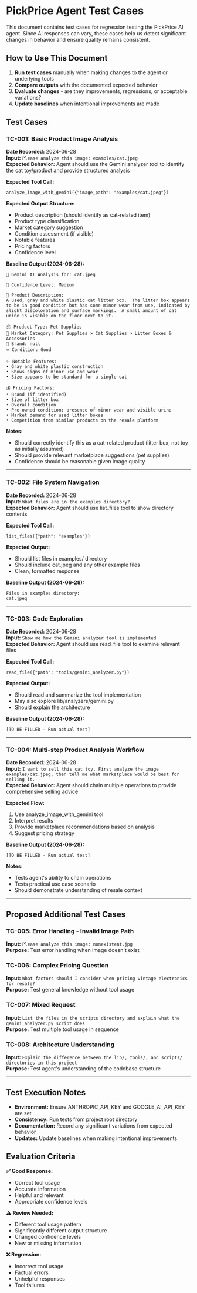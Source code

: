 # PickPrice Agent Test Cases

This document contains test cases for regression testing the PickPrice AI agent. Since AI responses can vary, these cases help us detect significant changes in behavior and ensure quality remains consistent.

## How to Use This Document

1. **Run test cases** manually when making changes to the agent or underlying tools
2. **Compare outputs** with the documented expected behavior
3. **Evaluate changes** - are they improvements, regressions, or acceptable variations?
4. **Update baselines** when intentional improvements are made

## Test Cases

### TC-001: Basic Product Image Analysis

**Date Recorded:** 2024-06-28  
**Input:** `Please analyze this image: examples/cat.jpeg`  
**Expected Behavior:** Agent should use the Gemini analyzer tool to identify the cat toy/product and provide structured analysis

**Expected Tool Call:**
```
analyze_image_with_gemini({"image_path": "examples/cat.jpeg"})
```

**Expected Output Structure:**
- Product description (should identify as cat-related item)
- Product type classification
- Market category suggestion
- Condition assessment (if visible)
- Notable features
- Pricing factors
- Confidence level

**Baseline Output (2024-06-28):**
```
🤖 Gemini AI Analysis for: cat.jpeg

🎯 Confidence Level: Medium

📝 Product Description:
A used, gray and white plastic cat litter box.  The litter box appears to be in good condition but has some minor wear from use, indicated by slight discoloration and surface markings.  A small amount of cat urine is visible on the floor next to it.

📦 Product Type: Pet Supplies
🏪 Market Category: Pet Supplies > Cat Supplies > Litter Boxes & Accessories
🏢 Brand: null
⭐ Condition: Good

✨ Notable Features:
• Gray and white plastic construction
• Shows signs of minor use and wear
• Size appears to be standard for a single cat

💰 Pricing Factors:
• Brand (if identified)
• Size of litter box
• Overall condition
• Pre-owned condition: presence of minor wear and visible urine
• Market demand for used litter boxes
• Competition from similar products on the resale platform
```

**Notes:**
- Should correctly identify this as a cat-related product (litter box, not toy as initially assumed)
- Should provide relevant marketplace suggestions (pet supplies)
- Confidence should be reasonable given image quality

---

### TC-002: File System Navigation

**Date Recorded:** 2024-06-28  
**Input:** `What files are in the examples directory?`  
**Expected Behavior:** Agent should use list_files tool to show directory contents

**Expected Tool Call:**
```
list_files({"path": "examples"})
```

**Expected Output:**
- Should list files in examples/ directory
- Should include cat.jpeg and any other example files
- Clean, formatted response

**Baseline Output (2024-06-28):**
```
Files in examples directory:
cat.jpeg
```

---

### TC-003: Code Exploration

**Date Recorded:** 2024-06-28  
**Input:** `Show me how the Gemini analyzer tool is implemented`  
**Expected Behavior:** Agent should use read_file tool to examine relevant files

**Expected Tool Call:**
```
read_file({"path": "tools/gemini_analyzer.py"})
```

**Expected Output:**
- Should read and summarize the tool implementation
- May also explore lib/analyzers/gemini.py
- Should explain the architecture

**Baseline Output (2024-06-28):**
```
[TO BE FILLED - Run actual test]
```

---

### TC-004: Multi-step Product Analysis Workflow

**Date Recorded:** 2024-06-28  
**Input:** `I want to sell this cat toy. First analyze the image examples/cat.jpeg, then tell me what marketplace would be best for selling it.`  
**Expected Behavior:** Agent should chain multiple operations to provide comprehensive selling advice

**Expected Flow:**
1. Use analyze_image_with_gemini tool
2. Interpret results 
3. Provide marketplace recommendations based on analysis
4. Suggest pricing strategy

**Baseline Output (2024-06-28):**
```
[TO BE FILLED - Run actual test]
```

**Notes:**
- Tests agent's ability to chain operations
- Tests practical use case scenario
- Should demonstrate understanding of resale context

---

## Proposed Additional Test Cases

### TC-005: Error Handling - Invalid Image Path
**Input:** `Please analyze this image: nonexistent.jpg`  
**Purpose:** Test error handling when image doesn't exist

### TC-006: Complex Pricing Question
**Input:** `What factors should I consider when pricing vintage electronics for resale?`  
**Purpose:** Test general knowledge without tool usage

### TC-007: Mixed Request
**Input:** `List the files in the scripts directory and explain what the gemini_analyzer.py script does`  
**Purpose:** Test multiple tool usage in sequence

### TC-008: Architecture Understanding
**Input:** `Explain the difference between the lib/, tools/, and scripts/ directories in this project`  
**Purpose:** Test agent's understanding of the codebase structure

---

## Test Execution Notes

- **Environment:** Ensure ANTHROPIC_API_KEY and GOOGLE_AI_API_KEY are set
- **Consistency:** Run tests from project root directory
- **Documentation:** Record any significant variations from expected behavior
- **Updates:** Update baselines when making intentional improvements

## Evaluation Criteria

**✅ Good Response:**
- Correct tool usage
- Accurate information
- Helpful and relevant
- Appropriate confidence levels

**⚠️ Review Needed:**
- Different tool usage pattern
- Significantly different output structure
- Changed confidence levels
- New or missing information

**❌ Regression:**
- Incorrect tool usage
- Factual errors
- Unhelpful responses
- Tool failures
